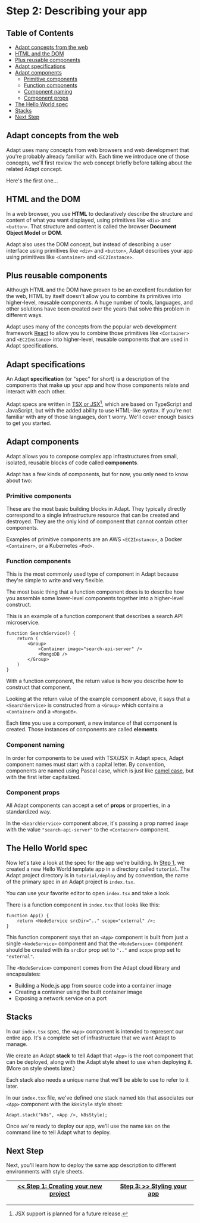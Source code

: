 # Step 2: Describing your app

<!-- START doctoc generated TOC please keep comment here to allow auto update -->
<!-- DON'T EDIT THIS SECTION, INSTEAD RE-RUN doctoc TO UPDATE -->
## Table of Contents

- [Adapt concepts from the web](#adapt-concepts-from-the-web)
- [HTML and the DOM](#html-and-the-dom)
- [Plus reusable components](#plus-reusable-components)
- [Adapt specifications](#adapt-specifications)
- [Adapt components](#adapt-components)
    - [Primitive components](#primitive-components)
    - [Function components](#function-components)
    - [Component naming](#component-naming)
    - [Component props](#component-props)
- [The Hello World spec](#the-hello-world-spec)
- [Stacks](#stacks)
- [Next Step](#next-step)

<!-- END doctoc generated TOC please keep comment here to allow auto update -->

## Adapt concepts from the web

Adapt uses many concepts from web browsers and web development that you're probably already familiar with.
Each time we introduce one of those concepts, we'll first review the web concept briefly before talking about the related Adapt concept.

Here's the first one...

## HTML and the DOM

In a web browser, you use **HTML** to declaratively describe the structure and content of what you want displayed, using primitives like `<div>` and `<button>`.
That structure and content is called the browser **Document Object Model** or **DOM**.

Adapt also uses the DOM concept, but instead of describing a user interface using primitives like `<div>` and `<button>`, Adapt describes your app using primitives like `<Container>` and `<EC2Instance>`.

## Plus reusable components

Although HTML and the DOM have proven to be an excellent foundation for the web, HTML by itself doesn't allow you to combine its primitives into higher-level, reusable components.
A huge number of tools, languages, and other solutions have been created over the years that solve this problem in different ways.

Adapt uses many of the concepts from the popular web development framework [React](https://reactjs.org) to allow you to combine those primitives like `<Container>` and `<EC2Instance>` into higher-level, reusable components that are used in Adapt specifications.

## Adapt specifications

An Adapt **specification** (or "spec" for short) is a description of the components that make up your app and how those components relate and interact with each other.

Adapt specs are written in [TSX or JSX](https://reactjs.org/docs/introducing-jsx.html)[^1], which are based on TypeScript and JavaScript, but with the added ability to use HTML-like syntax.
If you're not familiar with any of those languages, don't worry.
We'll cover enough basics to get you started.

[^1]: JSX support is planned for a future release.

## Adapt components

Adapt allows you to compose complex app infrastructures from small, isolated, reusable blocks of code called **components**.

Adapt has a few kinds of components, but for now, you only need to know about two:

### Primitive components

These are the most basic building blocks in Adapt.
They typically directly correspond to a single infrastructure resource that can be created and destroyed.
They are the only kind of component that cannot contain other components.

Examples of primitive components are an AWS `<EC2Instance>`, a Docker `<Container>`, or a Kubernetes `<Pod>`.

### Function components

This is the most commonly used type of component in Adapt because they're simple to write and very flexible.

The most basic thing that a function component does is to describe how you assemble some lower-level components together into a higher-level construct.

This is an example of a function component that describes a search API microservice.
```tsx
function SearchService() {
    return (
        <Group>
            <Container image="search-api-server" />
            <MongoDB />
        </Group>
    )
}
```
With a function component, the return value is how you describe how to construct that component.

Looking at the return value of the example component above, it says that a `<SearchService>` is constructed from a `<Group>` which contains a `<Container>` and a `<MongoDB>`.

Each time you use a component, a new instance of that component is created.
Those instances of components are called **elements**.

### Component naming

In order for components to be used with TSX/JSX in Adapt specs, Adapt component names must start with a capital letter.
By convention, components are named using Pascal case, which is just like [camel case](https://en.wikipedia.org/wiki/Camel_case), but with the first letter capitalized.

### Component props

All Adapt components can accept a set of **props** or properties, in a standardized way.

In the `<SearchService>` component above, it's passing a prop named `image` with the value `"search-api-server"` to the `<Container>` component.

## The Hello World spec

Now let's take a look at the spec for the app we're building.
In [Step 1](./01_project.md), we created a new Hello World template app in a directory called `tutorial`.
The Adapt project directory is in `tutorial/deploy` and by convention, the name of the primary spec in an Adapt project is `index.tsx`.

You can use your favorite editor to open `index.tsx` and take a look.

There is a function component in `index.tsx` that looks like this:
```tsx
function App() {
    return <NodeService srcDir=".." scope="external" />;
}
```
This function component says that an `<App>` component is built from just a single `<NodeService>` component and that the `<NodeService>` component should be created with its `srcDir` prop set to `".."` and `scope` prop set to `"external"`.

The `<NodeService>` component comes from the Adapt cloud library and encapsulates:
- Building a Node.js app from source code into a container image
- Creating a container using the built container image
- Exposing a network service on a port

## Stacks

In our `index.tsx` spec, the `<App>` component is intended to represent our entire app.
It's a complete set of infrastructure that we want Adapt to manage.

We create an Adapt **stack** to tell Adapt that `<App>` is the root component that can be deployed, along with the Adapt style sheet to use when deploying it.
(More on style sheets later.)

Each stack also needs a unique name that we'll be able to use to refer to it later.

In our `index.tsx` file, we've defined one stack named `k8s` that associates our `<App>` component with the `k8sStyle` style sheet:
```tsx
Adapt.stack("k8s", <App />, k8sStyle);
```

Once we're ready to deploy our app, we'll use the name `k8s` on the command line to tell Adapt what to deploy.

## Next Step

Next, you'll learn how to deploy the same app description to different environments with style sheets.

| [<< Step 1: Creating your new project](./01_project.md) | [Step 3: >> Styling your app](./03_style.md) |
| --- | --- |
